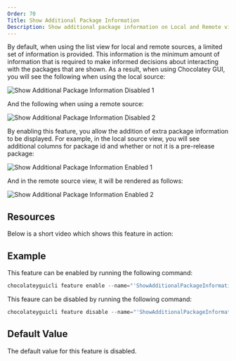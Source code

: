 ```yaml
---
Order: 70
Title: Show Additional Package Information
Description: Show additional package information on Local and Remote views.
---
```


By default, when using the list view for local and remote sources, a limited set of information is provided.  This
information is the minimum amount of information that is required to make informed decisions about interacting with the
packages that are shown.  As a result, when using Chocolatey GUI, you will see the following when using the local
source:

![Show Additional Package Information Disabled 1](/ChocolateyGUI/assets/img/Screenshots/feature_show_additional_package_information_disabled_1.png "Show Additional Package Information Disabled 1")

And the following when using a remote source:

![Show Additional Package Information Disabled 2](/ChocolateyGUI/assets/img/Screenshots/feature_show_additional_package_information_disabled_2.png "Show Additional Package Information Disabled 2")

By enabling this feature, you allow the addition of extra package information to be displayed.  For example, in the
local source view, you will see additional columns for package id and whether or not it is a pre-release package:

![Show Additional Package Information Enabled 1](/ChocolateyGUI/assets/img/Screenshots/feature_show_additional_package_information_enabled_1.png "Show Additional Package Information Enabled 1")

And in the remote source view, it will be rendered as follows:

![Show Additional Package Information Enabled 2](/ChocolateyGUI/assets/img/Screenshots/feature_show_additional_package_information_enabled_2.png "Show Additional Package Information Enabled 2")

## Resources

Below is a short video which shows this feature in action:

## Example

This feature can be enabled by running the following command:

```powershell
chocolateyguicli feature enable --name="'ShowAdditionalPackageInformation'"
```

This feaure can be disabled by running the following command:

```powershell
chocolateyguicli feature disable --name="'ShowAdditionalPackageInformation'"
```

## Default Value

The default value for this feature is disabled.
